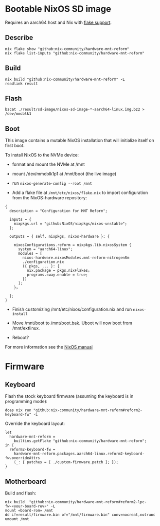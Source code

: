 # Bootable NixOS SD image

Requires an aarch64 host and Nix with [flake support](https://www.tweag.io/blog/2020-05-25-flakes/).

## Describe
```
nix flake show "github:nix-community/hardware-mnt-reform"
nix flake list-inputs "github:nix-community/hardware-mnt-reform"
```

## Build
```
nix build "github:nix-community/hardware-mnt-reform" -L
readlink result
```

## Flash
```
bzcat ./result/sd-image/nixos-sd-image-*-aarch64-linux.img.bz2 > /dev/mmcblk1
```

## Boot

This image contains a mutable NixOS installation that will initialize itself on first boot.

To install NixOS to the NVMe device:
* format and mount the NVMe at /mnt
* mount /dev/mmcblk1p1 at /mnt/boot (the live image)
* run `nixos-generate-config --root /mnt`

* Add a flake file at `/mnt/etc/nixos/flake.nix` to import configuration from the NixOS-hardware repository:
```
{
  description = "Configuration for MNT Reform";

  inputs = {
    nixpkgs.url = "github:NixOS/nixpkgs/nixos-unstable";
  };

  outputs = { self, nixpkgs, nixos-hardware }: {

    nixosConfigurations.reform = nixpkgs.lib.nixosSystem {
      system = "aarch64-linux";
      modules = [
        nixos-hardware.nixosModules.mnt-reform-nitrogen8m
        ./configuration.nix
        ({ pkgs, ... }: {
          nix.package = pkgs.nixFlakes;
          programs.sway.enable = true;
        })
      ];
    };

  };
}
```

* Finish customizing /mnt/etc/nixos/configuration.nix and run `nixos-install`
* Move /mnt/boot to /mnt/boot.bak. Uboot will now boot from /mnt/extlinux.

* Reboot?

For more information see the  [NixOS manual](https://nixos.org/manual/nixos/stable/#sec-installation)


# Firmware

## Keyboard

Flash the stock keyboard firmware (assuming the keyboard is in programming mode):
```
doas nix run "github:nix-community/hardware-mnt-reform#reform2-keyboard-fw" -L
```

Override the keyboard layout:
```
let
  hardware-mnt-reform =
    builtins.getFlake "github:nix-community/hardware-mnt-reform";
in {
  reform2-keyboard-fw =
    hardware-mnt-reform.packages.aarch64-linux.reform2-keyboard-fw.overrideAttrs
    (_: { patches = [ ./custom-firmware.patch ]; });
}
```

## Motherboard

Build and flash:
```
nix build  "github:nix-community/hardware-mnt-reform#reform2-lpc-fw-«your-board-rev»" -L
mount «board-rom» /mnt
dd if=result/firmware.bin of="/mnt/firmware.bin" conv=nocreat,notrunc
umount /mnt
```
